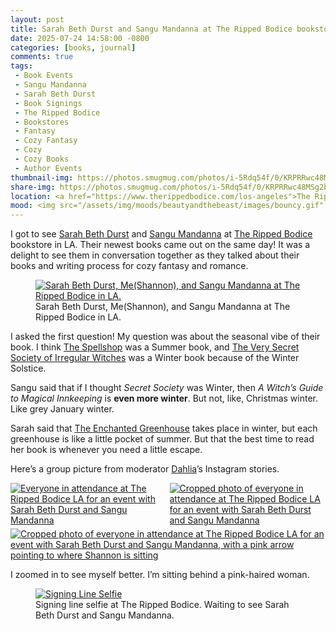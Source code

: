 ```yaml
---
layout: post
title: Sarah Beth Durst and Sangu Mandanna at The Ripped Bodice bookstore in LA
date: 2025-07-24 14:58:00 -0800
categories: [books, journal]
comments: true
tags: 
 - Book Events
 - Sangu Mandanna 
 - Sarah Beth Durst
 - Book Signings
 - The Ripped Bodice
 - Bookstores
 - Fantasy
 - Cozy Fantasy
 - Cozy
 - Cozy Books
 - Author Events
thumbnail-img: https://photos.smugmug.com/photos/i-5Rdq54f/0/KRPRRwc48MSg2bKhWPzs54FBr2kmkt6BcxVWBS2bh/X3/i-5Rdq54f-X3.jpg
share-img: https://photos.smugmug.com/photos/i-5Rdq54f/0/KRPRRwc48MSg2bKhWPzs54FBr2kmkt6BcxVWBS2bh/X3/i-5Rdq54f-X3.jpg
location: <a href="https://www.therippedbodice.com/los-angeles">The Ripped Bodice LA</a>
mood: <img src="/assets/img/moods/beautyandthebeast/images/bouncy.gif" alt="Belle in the bookshop">
---
```


I got to see [Sarah Beth Durst](http://www.sarahbethdurst.com) and [Sangu Mandanna](https://sangumandanna.com) at [The Ripped Bodice](https://www.therippedbodice.com/los-angeles) bookstore in LA. Their newest books came out on the same day! It was a delight to see them in conversation together as they talked about their books and writing process for cozy fantasy and romance. 

<figure>
<a href="https://photo.shannonkay.com/Web/Books/n-qvkxHX/i-5Rdq54f/A"><img src="https://photos.smugmug.com/photos/i-5Rdq54f/0/KRPRRwc48MSg2bKhWPzs54FBr2kmkt6BcxVWBS2bh/X3/i-5Rdq54f-X3.jpg" alt="Sarah Beth Durst, Me(Shannon), and Sangu Mandanna at The Ripped Bodice in LA."></a>
<figcaption>Sarah Beth Durst, Me(Shannon), and Sangu Mandanna at The Ripped Bodice in LA.</figcaption>
</figure>

I asked the first question! My question was about the seasonal vibe of their book. I think [The Spellshop](https://blog.shannonkay.com/2024/09-03-TheSpellshop/) was a Summer book, and [The Very Secret Society of Irregular Witches](https://sangumandanna.com/irregular-witches) was a Winter book because of the Winter Solstice. 

Sangu said that if I thought *Secret Society* was Winter, then *A Witch’s Guide to Magical Innkeeping* is **even more winter**. But not, like, Christmas winter. Like grey January winter. 

Sarah said that [The Enchanted Greenhouse](http://www.sarahbethdurst.com/EnchantedGreenhouse.htm) takes place in winter, but each greenhouse is like a little pocket of summer. But that the best time to read her book is whenever you need a little escape.

Here’s a group picture from moderator [Dahlia](https://bio.site/ofpagesandprint)’s Instagram stories. 

<div class="photogrid" style="display:grid;grid-gap:5px;grid-template-columns:1fr3fr;grid-templaterows:1fr1fr;justify-content:center;justify-items:center;align-content:center;align-items:center;">
<div class="gridphoto" style="grid-row:1;grid-column:1;"><a href="https://photo.shannonkay.com/Web/Books/n-qvkxHX/i-VML5r7N/A"><img src="https://photos.smugmug.com/photos/i-VML5r7N/0/NR8LGKg87VbBD4HG2mjXL5dgB5XxJbP5Sr8rw9r5J/X2/i-VML5r7N-X2.jpg" style="max-height:300px;width:auto;" alt="Everyone in attendance at The Ripped Bodice LA for an event with Sarah Beth Durst and Sangu Mandanna"></a> </div>
<div class="gridphoto" style="grid-row:1;grid-column:2;"><a href="https://photo.shannonkay.com/Web/Books/n-qvkxHX/i-KHqJ5mF/A"><img src="https://photos.smugmug.com/photos/i-KHqJ5mF/0/LJN8QxjBLW7ggmv7FJkH93sgZmX2kjGHc7wSZShPv/O/i-KHqJ5mF.jpg" alt="Cropped photo of everyone in attendance at The Ripped Bodice LA for an event with Sarah Beth Durst and Sangu Mandanna"></a></div>
<div class="gridphoto" style="grid-row:2;grid-column:1/3;"><a href="https://photo.shannonkay.com/Web/Books/n-qvkxHX/i-ZpXX95d/A"><img src="https://photos.smugmug.com/photos/i-ZpXX95d/0/L4qq3QWPqRTDrVX4PzDJVDq5zBQxNWPspb9vmZkkM/O/i-ZpXX95d.jpg" alt="Cropped photo of everyone in attendance at The Ripped Bodice LA for an event with Sarah Beth Durst and Sangu Mandanna, with a pink arrow pointing to where Shannon is sitting"></a></div>
</div>

I zoomed in to see myself better. I’m sitting behind a pink-haired woman.

<figure>
<a href="https://photo.shannonkay.com/Web/Books/n-qvkxHX/i-SftNbsw/A"><img src="https://photos.smugmug.com/photos/i-SftNbsw/0/L6bxbrHHXmc4LTHJt3mmcV68Gj7G8qLSwPMzpjLRh/X2/i-SftNbsw-X2.jpg" alt="Signing Line Selfie"></a>
<figcaption>Signing line selfie at The Ripped Bodice. Waiting to see Sarah Beth Durst and Sangu Mandanna.</figcaption>
</figure>